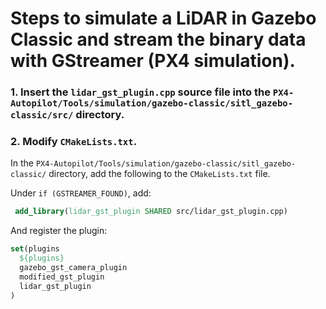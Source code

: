 # Steps to simulate a LiDAR in Gazebo Classic and stream the binary data with GStreamer (PX4 simulation).

### 1. Insert the `lidar_gst_plugin.cpp` source file into the `PX4-Autopilot/Tools/simulation/gazebo-classic/sitl_gazebo-classic/src/` directory.
### 2. Modify `CMakeLists.txt`.
In the `PX4-Autopilot/Tools/simulation/gazebo-classic/sitl_gazebo-classic/` directory, add the following to the `CMakeLists.txt` file.

Under `if (GSTREAMER_FOUND)`, add:
```cmake
 add_library(lidar_gst_plugin SHARED src/lidar_gst_plugin.cpp)
```
And register the plugin:
```cmake
set(plugins
  ${plugins}
  gazebo_gst_camera_plugin
  modified_gst_plugin
  lidar_gst_plugin
)
```
